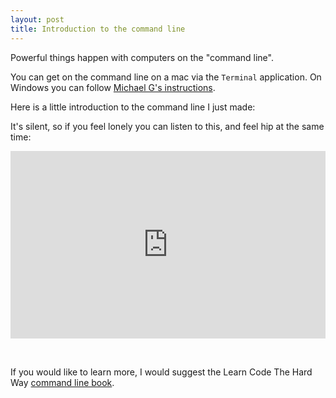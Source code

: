 ```yaml
---
layout: post
title: Introduction to the command line
---
```


Powerful things happen with computers on the "command line".

You can get on the command line on a mac via the `Terminal` application.
On Windows you can follow [Michael G's instructions](https://teams.fhcrc.org/sites/citwiki/SciComp/Training%20Materials/Unix%20101/Slides.html#slide3).

Here is a little introduction to the command line I just made:

<script type="text/javascript" src="https://asciinema.org/a/9111.js" id="asciicast-9111" async></script>

It's silent, so if you feel lonely you can listen to this, and feel hip at the same time:

<iframe width="100%" height="300" scrolling="no" frameborder="no" src="https://w.soundcloud.com/player/?url=https%3A//api.soundcloud.com/tracks/145502026&amp;auto_play=false&amp;hide_related=false&amp;visual=true"></iframe>

&nbsp;

If you would like to learn more, I would suggest the Learn Code The Hard Way [command line book](http://cli.learncodethehardway.org/book/).
